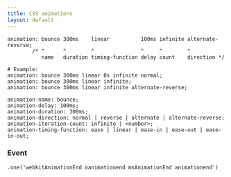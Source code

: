 ```yaml
---
title: CSS animations
layout: default
---
```


    animation: bounce 300ms    linear          100ms infinite alternate-reverse;
            /* ^      ^        ^               ^     ^        ^
               name   duration timing-function delay count    direction */

    # Example:
    animation: bounce 300ms linear 0s infinite normal;
    animation: bounce 300ms linear infinite;
    animation: bounce 300ms linear infinite alternate-reverse;

    animation-name: bounce;
    animation-delay: 100ms;
    animation-duration: 300ms;
    animation-direction: normal | reverse | alternate | alternate-reverse;
    animation-iteration-count: infinite | <number>;
    animation-timing-function: ease | linear | ease-in | ease-out | ease-in-out;

### Event

    .one('webkitAnimationEnd oanimationend msAnimationEnd animationend')
